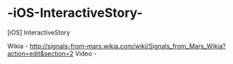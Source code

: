 # -iOS-InteractiveStory-
[iOS] InteractiveStory  

Wikia - http://signals-from-mars.wikia.com/wiki/Signals_from_Mars_Wikia?action=edit&section=2
Video - 

